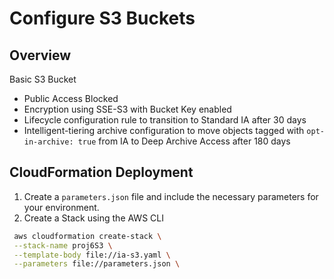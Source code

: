 # Configure S3 Buckets

## Overview

Basic S3 Bucket

-   Public Access Blocked
-   Encryption using SSE-S3 with Bucket Key enabled
-   Lifecycle configuration rule to transition to Standard IA after 30 days
-   Intelligent-tiering archive configuration to move objects tagged with `opt-in-archive: true` from IA to Deep Archive Access after 180 days

## CloudFormation Deployment

1. Create a `parameters.json` file and include the necessary parameters for your environment.
2. Create a Stack using the AWS CLI

```bash
 aws cloudformation create-stack \
 --stack-name proj6S3 \
 --template-body file://ia-s3.yaml \
 --parameters file://parameters.json \
```
